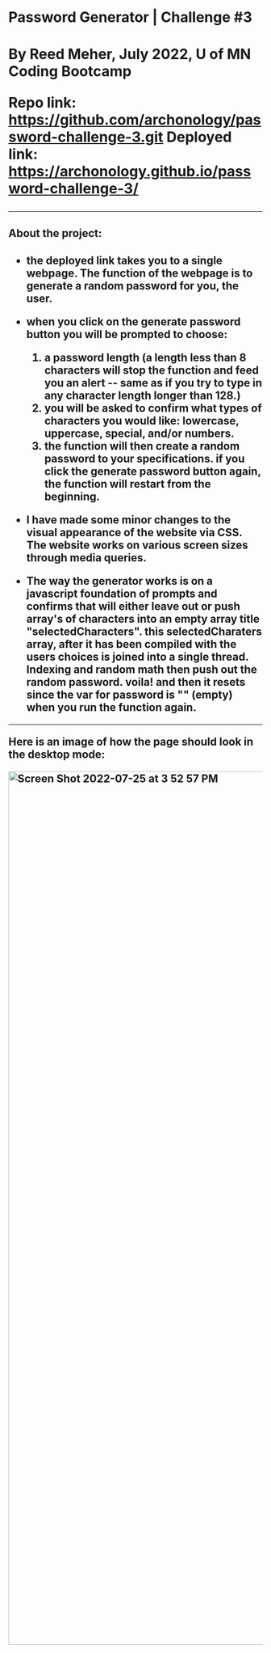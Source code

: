 <h1>Password Generator | Challenge #3<h1>
By Reed Meher, July 2022, U of MN Coding Bootcamp

Repo link: https://github.com/archonology/password-challenge-3.git
Deployed link: https://archonology.github.io/password-challenge-3/

-----------------
<h2>About the project:<h2>

- the deployed link takes you to a single webpage. The function of the webpage is
to generate a random password for you, the user.

- when you click on the generate password button you will be prompted to choose:
    1. a password length (a length less than 8 characters will stop the function and feed you an alert -- same as if you try to type in any character length longer than 128.)
    2. you will be asked to confirm what types of characters you would like: lowercase, uppercase, special, and/or numbers.
    3. the function will then create a random password to your specifications.  if you click the generate password button again, the function will restart from the beginning.  

- I have made some minor changes to the visual appearance of the website via CSS. The website works on various screen sizes through media queries.

- The way the generator works is on a javascript foundation of prompts and confirms that will either leave out or push array's of characters into an empty array title "selectedCharacters". this selectedCharaters array, after it has been compiled with the users choices is joined into a single thread. Indexing and random math then push out the random password. voila! and then it resets since the var for password is "" (empty) when you run the function again.
----------------
Here is an image of how the page should look in the desktop mode:

<img width="1728" alt="Screen Shot 2022-07-25 at 3 52 57 PM" src="https://user-images.githubusercontent.com/107374664/180878838-d2176002-c013-4144-b56d-e8ac81b71c2b.png">
